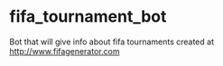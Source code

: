 # fifa_tournament_bot
Bot that will give info about fifa tournaments created at http://www.fifagenerator.com

